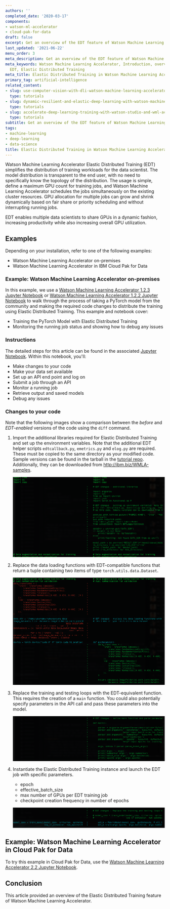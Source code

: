 ```yaml
---
authors: ''
completed_date: '2020-03-17'
components:
- watson-ml-accelerator
- cloud-pak-for-data
draft: false
excerpt: Get an overview of the EDT feature of Watson Machine Learning Accelerator.
last_updated: '2021-06-22'
menu_order: 3
meta_description: Get an overview of the EDT feature of Watson Machine Learning Accelerator.
meta_keywords: Watson Machine Learning Accelerator, Introduction, overview, get started,
  EDT, Elastic Distributed Training
meta_title: Elastic Distributed Training in Watson Machine Learning Accelerator
primary_tag: artificial-intelligence
related_content:
- slug: use-computer-vision-with-dli-watson-machine-learning-accelerator
  type: tutorials
- slug: dynamic-resilient-and-elastic-deep-learning-with-watson-machine-learning-accelerator
  type: tutorials
- slug: accelerate-deep-learning-training-with-watson-studio-and-wml-accelerator
  type: tutorials
subtitle: Get an overview of the EDT feature of Watson Machine Learning Accelerator
tags:
- machine-learning
- deep-learning
- data-science
title: Elastic Distributed Training in Watson Machine Learning Accelerator
---
```


Watson Machine Learning Accelerator Elastic Distributed Training (EDT) simplifies the distribution of training workloads for the data scientist. The model distribution is transparent to the end user, with no need to specifically know the topology of the distribution. The usage is simple, define a maximum GPU count for training jobs, and Watson Machine Learning Accelerator schedules the jobs simultaneously on the existing cluster resources. GPU allocation for multiple jobs can grow and shrink dynamically based on fair share or priority scheduling and without interrupting running jobs.

EDT enables multiple data scientists to share GPUs in a dynamic fashion, increasing productivity while also increasing overall GPU utilization.

## Examples

Depending on your installation, refer to one of the following examples:

* Watson Machine Learning Accelerator on-premises
* Watson Machine Learning Accelerator in IBM Cloud Pak for Data

### Example: Watson Machine Learning Accelerator on-premises

In this example, we use a <a href="https://github.com/IBM/wmla-assets/blob/master/dli-learning-path/tutorials-cpd-wmla/WMLA123-elastic-distributed-training-via-WMLA-api.ipynb" target="_blank" rel="noopener noreferrer">Watson Machine Learning Accelerator 1.2.3 Jupyter Notebook</a> or <a href="https://github.com/IBM/wmla-assets/blob/master/WMLA-learning-journey/elastic-distributed-training-module/elastic_distributed_training_demonstration.ipynb" target="_blank" rel="noopener noreferrer">Watson Machine Learning Accelerator 1.2.2 Jupyter Notebook</a> to walk through the process of taking a PyTorch model from the community and making the required code changes to distribute the training using Elastic Distributed Training. This example and notebook cover:

* Training the PyTorch Model with Elastic Distributed Training
* Monitoring the running job status and showing how to debug any issues


### Instructions

The detailed steps for this article can be found in the associated <a href="https://github.com/IBM/wmla-assets/blob/master/WMLA-learning-journey/elastic-distributed-training-module/elastic_distributed_training_demonstration.ipynb" target="_blank" rel="noopener noreferrer">Jupyter Notebook</a>.  Within this notebook, you'll:

* Make changes to your code
* Make your data set available
* Set up an API end point and log on
* Submit a job through an API
* Monitor a running job
* Retrieve output and saved models
* Debug any issues

### Changes to your code

Note that the following images show a comparison between the _before_ and _EDT-enabled_ versions of the code using the `diff` command.

1. Import the additional libraries required for Elastic Distributed Training and set up the environment variables. Note that the additional EDT helper scripts `edtcallback.py`, `emetrics.py` and `elog.py` are required. These must be copied to the same directory as your modified code. Sample versions can be found in the tarball in the <a href="https://github.com/IBM/wmla-assets/blob/master/WMLA-learning-journey/elastic-distributed-training-module/pytorch-mnist-edt-model.zip" target="_blank" rel="noopener noreferrer">tutorial repo</a>. Additionally, they can be downloaded from http://ibm.biz/WMLA-samples.

    ![Adding additional libraries](images/figure1.png)

1. Replace the data loading functions with EDT-compatible functions that return a tuple containing two items of type `torch.utils.data.Dataset`.

    ![Replace data loading functions](images/figure2.png)

1. Replace the training and testing loops with the EDT-equivalent function. This requires the creation of a `main` function. You could also potentially specify parameters in the API call and pass these parameters into the model.

   ![Replace training and testing](images/figure3.png)

1. Instantiate the Elastic Distributed Training instance and launch the EDT job with specific parameters.

    * epoch
    * effective_batch_size
    * max number of GPUs per EDT training job
    * checkpoint creation frequency in number of epochs

    ![Instantiate the EDT instance](images/figure4.png)

## Example: Watson Machine Learning Accelerator in Cloud Pak for Data

To try this example in Cloud Pak for Data, use the <a href="https://github.com/IBM/wmla-assets/blob/master/dli-learning-path/tutorials-cpd-wmla/CPD35x-elastic-distributed-training-via-WMLA-api.ipynb" target="_blank" rel="noopener noreferrer">Watson Machine Learning Accelerator 2.2 Jupyter Notebook</a>.

## Conclusion

This article provided an overview of the Elastic Distributed Training feature of Watson Machine Learning Accelerator.